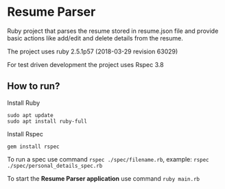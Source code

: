 # Resume Parser
Ruby project that parses the resume stored in resume.json file and provide basic actions like add/edit and delete details from the resume.

The project uses ruby 2.5.1p57 (2018-03-29 revision 63029)

For test driven development the project uses Rspec 3.8

## How to run?

Install Ruby
```
sudo apt update
sudo apt install ruby-full
```
Install Rspec
```
gem install rspec
```
To run a spec use command `rspec ./spec/filename.rb`, example: `rspec ./spec/personal_details_spec.rb`

To start the **Resume Parser application** use command `ruby main.rb` 
